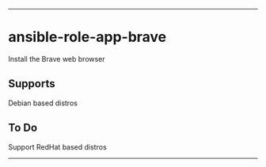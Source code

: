 ----
# ansible-role-app-brave
Install the Brave web browser

## Supports
Debian based distros

## To Do
Support RedHat based distros

****
